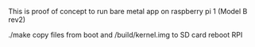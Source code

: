 This is proof of concept to run bare metal app on raspberry pi 1 (Model B rev2)

./make
copy files from boot and /build/kernel.img to SD card
reboot RPI
